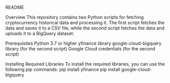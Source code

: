 README

Overview
This repository contains two Python scripts for fetching cryptocurrency historical data and processing it. The first script fetches the data and saves it to a CSV file, while the second script fetches the data and uploads it to a BigQuery dataset.

Prerequisites
Python 3.7 or higher
yfinance library
google-cloud-bigquery library (for the second script)
Google Cloud credentials (for the second script)

Installing Required Libraries
To install the required libraries, you can use the following pip commands:
pip install yfinance
pip install google-cloud-bigquery
